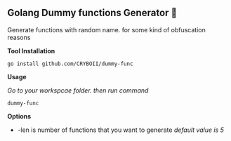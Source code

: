 ## Golang Dummy functions Generator 🔑

Generate functions with random name. for some kind of  obfuscation reasons

**Tool Installation**

```
go install github.com/CRYBOII/dummy-func
```


**Usage**

*Go to your workspcae folder. then run command*


```
dummy-func  
```

**Options**

* -len  is number of functions that you want to generate *default value is 5*





